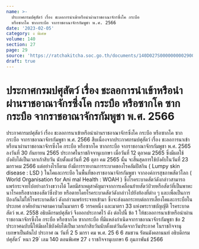 ```yaml
---
name: >-
  ประกาศกรมปศุสัตว์ เรื่อง ชะลอการนำเข้าหรือนำผ่านราชอาณาจักรซึ่งโค กระบือ
  หรือซากโค ซากกระบือ จากราชอาณาจักรกัมพูชา พ.ศ. 2566
date: '2023-02-05'
category: ง พิเศษ
volume: 140
section: 27
page: 29
source: 'https://ratchakitcha.soc.go.th/documents/140D027S0000000002900.pdf'
draft: true
---
```


# ประกาศกรมปศุสัตว์ เรื่อง ชะลอการนำเข้าหรือนำผ่านราชอาณาจักรซึ่งโค กระบือ หรือซากโค ซากกระบือ จากราชอาณาจักรกัมพูชา พ.ศ. 2566

ประกาศกรมปศุสัตว์ เรื่อง ชะลอการนาเข้าหรือนำผ่านราชอาณาจักรซึ่งโค กระบือ หรือซากโค ซากกระบือ จากราชอาณาจักรกัมพูชา พ.ศ. 2566 สืบเนื่องจากประกาศกรมปศุสัตว์ เรื่อง ชะลอการนาเข้าหรือนาผ่านราชอาณาจักรซึ่งโค กระบือ หรือซากโค ซากกระบือ จากราชอาณาจักรกัมพูชา พ.ศ. 2565 ลงวันที่ 30 กันยายน 2565 ประกาศในราชกิจจานุเบกษา เมื่อวันที่ 12 ตุลาคม 2565 ซึ่งมีผลใช้บังคับได้เป็นเวลาเก้าสิบวัน นับตั้งแต่วันที่ 26 ตุลา คม 2565 นั้น จะสิ้นสุดการใช้บังคับในวันที่ 23 มกราคม 2566 แต่อย่างไรก็ตาม ยังมีการรายงานการระบาดของโรคลัมปีสกิน ( Lumpy skin disease : LSD ) ในโคและกระบือ ในพื้นที่ของราชอาณาจักรกัมพูชา จากองค์การสุขภาพสัตว์โลก ( World Organisation for Ani mal Health : WOAH ) ซึ่งโรคระบาดสัตว์ดังกล่าวสามารถแพร่กระจายไปอย่างกว้างขวางได้ โดยมีสาเหตุสาคัญมาจากการเคลื่อนย้ายสัตว์ป่วยหรือสัตว์ที่เป็นพาหะนาโรคหรือซากของสัตว์ซึ่งป่วย หรือตายโดยโรคระบาดสัตว์ดังกล่าวไปยังท้องที่ต่าง ๆ และเพื่อเป็นการป้องกันไม่ให้โรคระบาดสัตว์ ดังกล่าวแพร่กระจายเข้ามา ซึ่งจะส่งผลกระทบต่อการเลี้ยงโคและกระบือในประเทศ อาศัยอำนาจตามความในมาตรา 6 วรรคหนึ่ง และมาตรา 33 แห่งพระราชบัญญัติ โรคระบาดสัตว์ พ.ศ. 2558 อธิบดีกรมปศุสัตว์ จึงออกประกาศไว้ ดัง ต่อไปนี้ ข้อ 1 ให้ชะลอการนาเข้าหรือนำผ่านราชอาณาจักรซึ่งโค กระบือ หรือซากโค ซากกระบือ ที่มีแหล่งกำเนิดจากราชอาณาจักรกัมพูชา ข้อ 2 ประกาศฉบับนี้ให้มีผลใช้บังคับได้เป็นเวลาเก้าสิบวันนับตั้งแต่วันถัดจากวันประกาศ ในราชกิจจานุเบกษาเป็นต้นไป ประกาศ ณ วันที่ 2 5 มกรา คม พ.ศ. 25 6 6 สมชวน รัตนมังคลานนท์ อธิบดีกรมปศุสัตว์ ้ หนา 29 ่ เลม 140 ตอนพิเศษ 27 ง ราชกิจจานุเบกษา 6 กุมภาพันธ์ 2566
